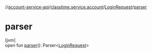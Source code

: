 //[account-service-api](../../../index.md)/[classtime.service.account](../index.md)/[LoginRequest](index.md)/[parser](parser.md)

# parser

[jvm]\
open fun [parser](parser.md)(): Parser&lt;[LoginRequest](index.md)&gt;
